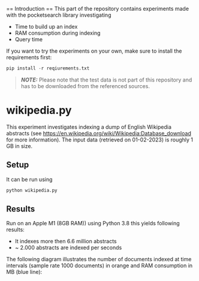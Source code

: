 == Introduction ==
This part of the repository contains experiments made with the pocketsearch library investigating 

* Time to build up an index
* RAM consumption during indexing
* Query time

If you want to try the experiments on your own, make sure to install the requirements first:

```Python
pip install -r reqiurements.txt
```

> **_NOTE:_** Please note that the test data is not part of this repository and has to be downloaded from the referenced sources.

#  wikipedia.py
This experiment investigates indexing a dump of English Wikipedia abstracts (see 
https://en.wikipedia.org/wiki/Wikipedia:Database_download for more information).
The input data (retrieved on 01-02-2023) is roughly 1 GB in size. 

## Setup

It can be run using

```Python
python wikipedia.py
```

## Results

Run on an Apple M1 (8GB RAM)) using Python 3.8 this yields following results:

- It indexes more then 6.6 million abstracts
- ~ 2.000 abstracts are indexed per seconds

The following diagram illustrates the number of documents indexed at time intervals 
(sample rate 1000 documents) in orange and RAM consumption in MB (blue line):




